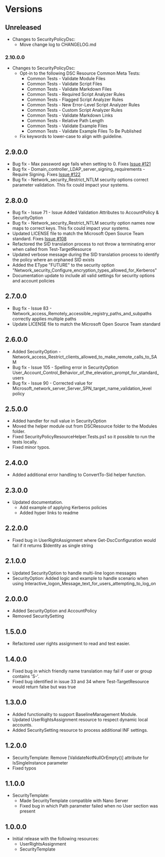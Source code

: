 # Versions

## Unreleased

* Changes to SecurityPolicyDsc:
  * Move change log to CHANGELOG.md

### 2.10.0.0

* Changes to SecurityPolicyDsc:
  * Opt-in to the following DSC Resource Common Meta Tests:
    * Common Tests - Validate Module Files
    * Common Tests - Validate Script Files
    * Common Tests - Validate Markdown Files
    * Common Tests - Required Script Analyzer Rules
    * Common Tests - Flagged Script Analyzer Rules
    * Common Tests - New Error-Level Script Analyzer Rules
    * Common Tests - Custom Script Analyzer Rules
    * Common Tests - Validate Markdown Links
    * Common Tests - Relative Path Length
    * Common Tests - Validate Example Files
    * Common Tests - Validate Example Files To Be Published
  * Fix keywords to lower-case to align with guideline.

## 2.9.0.0

* Bug fix - Max password age fails when setting to 0. Fixes [Issue #121](https://github.com/PowerShell/SecurityPolicyDsc/issues/121)
* Bug fix - Domain_controller_LDAP_server_signing_requirements - Require Signing.  Fixes [Issue #122](https://github.com/PowerShell/SecurityPolicyDsc/issues/122)
* Bug fix - Network_security_Restrict_NTLM security options correct parameter validation. This fix could impact your systems.

## 2.8.0.0

* Bug fix - Issue 71 - Issue Added Validation Attributes to AccountPolicy & SecurityOption
* Bug fix - Network_security_Restrict_NTLM security option names now maps to correct keys. This fix could impact your systems.
* Updated LICENSE file to match the Microsoft Open Source Team standard. Fixes [Issue #108](https://github.com/PowerShell/SecurityPolicyDsc/issues/108)
* Refactored the SID translation process to not throw a terminating error when called from Test-TargetResource
* Updated verbose message during the SID translation process to identify the policy where an orphaned SID exists
* Added the EType "FUTURE" to the security option "Network\_security\_Configure\_encryption\_types\_allowed\_for\_Kerberos"
* Documentation update to include all valid settings for security options and account policies

## 2.7.0.0

* Bug fix - Issue 83 - Network_access_Remotely_accessible_registry_paths_and_subpaths correctly applies multiple paths
* Update LICENSE file to match the Microsoft Open Source Team standard

## 2.6.0.0

* Added SecurityOption - Network_access_Restrict_clients_allowed_to_make_remote_calls_to_SAM
* Bug fix - Issue 105 - Spelling error in SecurityOption User_Account_Control_Behavior_of_the_elevation_prompt_for_standard_users
* Bug fix - Issue 90 - Corrected value for Microsoft_network_server_Server_SPN_target_name_validation_level policy

## 2.5.0.0

* Added handler for null value in SecurityOption
* Moved the helper module out from DSCResource folder to the Modules folder.
* Fixed SecurityPolicyResourceHelper.Tests.ps1 so it possible to run the tests
  locally.
* Fixed minor typos.

## 2.4.0.0

* Added additional error handling to ConvertTo-Sid helper function.

## 2.3.0.0

* Updated documentation.
  * Add example of applying Kerberos policies
  * Added hyper links to readme

## 2.2.0.0

* Fixed bug in UserRightAssignment where Get-DscConfiguration would fail if it returns $Identity as single string

## 2.1.0.0

* Updated SecurityOption to handle multi-line logon messages
* SecurityOption: Added logic and example to handle scenario when using Interactive_logon_Message_text_for_users_attempting_to_log_on

## 2.0.0.0

* Added SecurityOption and AccountPolicy
* Removed SecuritySetting

## 1.5.0.0

* Refactored user rights assignment to read and test easier.

## 1.4.0.0

* Fixed bug in which friendly name translation may fail if user or group contains 'S-'.
* Fixed bug identified in issue 33 and 34 where Test-TargetResource would return false but was true

## 1.3.0.0

* Added functionality to support BaselineManagement Module.
* Updated UserRightsAssignment resource to respect dynamic local accounts.
* Added SecuritySetting resource to process additional INF settings.

## 1.2.0.0

* SecurityTemplate: Remove [ValidateNotNullOrEmpty()] attribute for IsSingleInstance parameter
* Fixed typos

## 1.1.0.0

* SecurityTemplate:
  * Made SecurityTemplate compatible with Nano Server
  * Fixed bug in which Path parameter failed when no User section was present

## 1.0.0.0

* Initial release with the following resources:
  * UserRightsAssignment
  * SecurityTemplate
